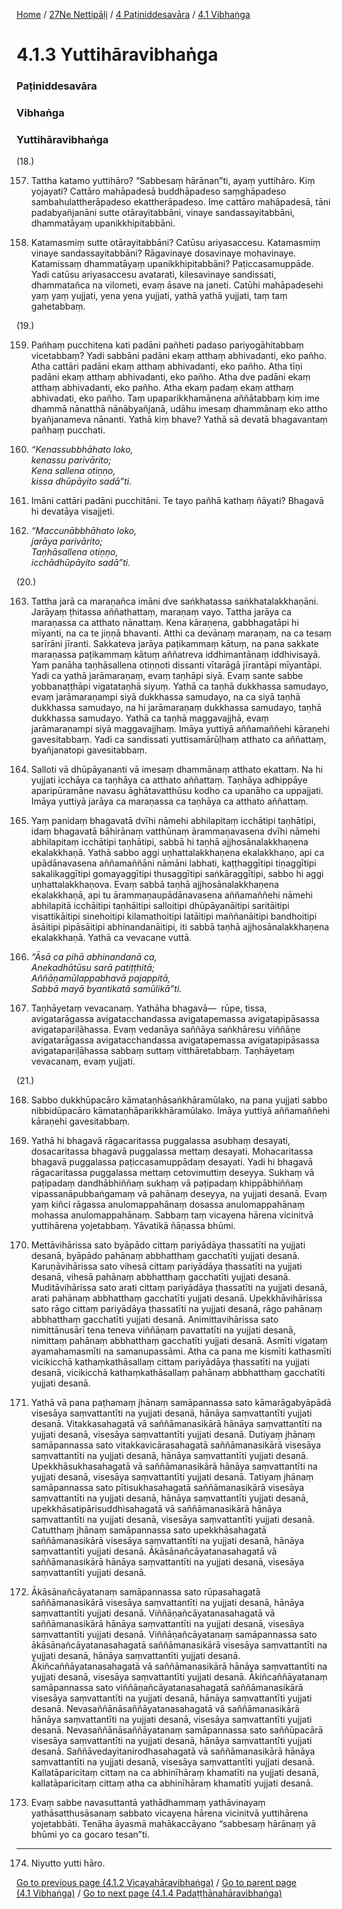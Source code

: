 
[Home](/) / [27Ne Nettipāḷi](../../../27Ne.md) / [4 Paṭiniddesavāra](../../4.md) / [4.1 Vibhaṅga](../4.1.md)

# 4.1.3 Yuttihāravibhaṅga

### Paṭiniddesavāra

### Vibhaṅga

### Yuttihāravibhaṅga

(18.)

157. Tattha katamo yuttihāro? “Sabbesaṃ hārānan”ti, ayaṃ yuttihāro. Kiṃ yojayati? Cattāro mahāpadesā buddhāpadeso saṃghāpadeso sambahulattherāpadeso ekattherāpadeso. Ime cattāro mahāpadesā, tāni padabyañjanāni sutte otārayitabbāni, vinaye sandassayitabbāni, dhammatāyaṃ upanikkhipitabbāni.

158. Katamasmiṃ sutte otārayitabbāni? Catūsu ariyasaccesu. Katamasmiṃ vinaye sandassayitabbāni? Rāgavinaye dosavinaye mohavinaye. Katamissaṃ dhammatāyaṃ upanikkhipitabbāni? Paṭiccasamuppāde. Yadi catūsu ariyasaccesu avatarati, kilesavinaye sandissati, dhammatañca na vilometi, evaṃ āsave na janeti. Catūhi mahāpadesehi yaṃ yaṃ yujjati, yena yena yujjati, yathā yathā yujjati, taṃ taṃ gahetabbaṃ.

(19.)

159. Pañhaṃ pucchitena kati padāni pañheti padaso pariyogāhitabbaṃ vicetabbaṃ? Yadi sabbāni padāni ekaṃ atthaṃ abhivadanti, eko pañho. Atha cattāri padāni ekaṃ atthaṃ abhivadanti, eko pañho. Atha tīṇi padāni ekaṃ atthaṃ abhivadanti, eko pañho. Atha dve padāni ekaṃ atthaṃ abhivadanti, eko pañho. Atha ekaṃ padaṃ ekaṃ atthaṃ abhivadati, eko pañho. Taṃ upaparikkhamānena aññātabbaṃ kiṃ ime dhammā nānatthā nānābyañjanā, udāhu imesaṃ dhammānaṃ eko attho byañjanameva nānanti. Yathā kiṃ bhave? Yathā sā devatā bhagavantaṃ pañhaṃ pucchati.

160. _“Kenassubbhāhato loko,_  
_kenassu parivārito;_  
_Kena sallena otiṇṇo,_  
_kissa dhūpāyito sadā”ti._  


161. Imāni cattāri padāni pucchitāni. Te tayo pañhā kathaṃ ñāyati? Bhagavā hi devatāya visajjeti.

162. _“Maccunābbhāhato loko,_  
_jarāya parivārito;_  
_Taṇhāsallena otiṇṇo,_  
_icchādhūpāyito sadā”ti._  


(20.)

163. Tattha jarā ca maraṇañca imāni dve saṅkhatassa saṅkhatalakkhaṇāni. Jarāyaṃ ṭhitassa aññathattaṃ, maraṇaṃ vayo. Tattha jarāya ca maraṇassa ca atthato nānattaṃ. Kena kāraṇena, gabbhagatāpi hi mīyanti, na ca te jiṇṇā bhavanti. Atthi ca devānaṃ maraṇaṃ, na ca tesaṃ sarīrāni jīranti. Sakkateva jarāya paṭikammaṃ kātuṃ, na pana sakkate maraṇassa paṭikammaṃ kātuṃ aññatreva iddhimantānaṃ iddhivisayā. Yaṃ panāha taṇhāsallena otiṇṇoti dissanti vītarāgā jīrantāpi mīyantāpi. Yadi ca yathā jarāmaraṇaṃ, evaṃ taṇhāpi siyā. Evaṃ sante sabbe yobbanaṭṭhāpi vigatataṇhā siyuṃ. Yathā ca taṇhā dukkhassa samudayo, evaṃ jarāmaraṇampi siyā dukkhassa samudayo, na ca siyā taṇhā dukkhassa samudayo, na hi jarāmaraṇaṃ dukkhassa samudayo, taṇhā dukkhassa samudayo. Yathā ca taṇhā maggavajjhā, evaṃ jarāmaraṇampi siyā maggavajjhaṃ. Imāya yuttiyā aññamaññehi kāraṇehi gavesitabbaṃ. Yadi ca sandissati yuttisamārūḷhaṃ atthato ca aññattaṃ, byañjanatopi gavesitabbaṃ.

164. Salloti vā dhūpāyananti vā imesaṃ dhammānaṃ atthato ekattaṃ. Na hi yujjati icchāya ca taṇhāya ca atthato aññattaṃ. Taṇhāya adhippāye aparipūramāne navasu āghātavatthūsu kodho ca upanāho ca uppajjati. Imāya yuttiyā jarāya ca maraṇassa ca taṇhāya ca atthato aññattaṃ.

165. Yaṃ panidaṃ bhagavatā dvīhi nāmehi abhilapitaṃ icchātipi taṇhātipi, idaṃ bhagavatā bāhirānaṃ vatthūnaṃ ārammaṇavasena dvīhi nāmehi abhilapitaṃ icchātipi taṇhātipi, sabbā hi taṇhā ajjhosānalakkhaṇena ekalakkhaṇā. Yathā sabbo aggi uṇhattalakkhaṇena ekalakkhaṇo, api ca upādānavasena aññamaññāni nāmāni labhati, kaṭṭhaggītipi tiṇaggītipi sakalikaggītipi gomayaggītipi thusaggītipi saṅkāraggītipi, sabbo hi aggi uṇhattalakkhaṇova. Evaṃ sabbā taṇhā ajjhosānalakkhaṇena ekalakkhaṇā, api tu ārammaṇaupādānavasena aññamaññehi nāmehi abhilapitā icchāitipi taṇhāitipi salloitipi dhūpāyanāitipi saritāitipi visattikāitipi sinehoitipi kilamathoitipi latāitipi maññanāitipi bandhoitipi āsāitipi pipāsāitipi abhinandanāitipi, iti sabbā taṇhā ajjhosānalakkhaṇena ekalakkhaṇā. Yathā ca vevacane vuttā.

166. _“Āsā ca pihā abhinandanā ca,_  
_Anekadhātūsu sarā patiṭṭhitā;_  
_Aññāṇamūlappabhavā pajappitā,_  
_Sabbā mayā byantikatā samūlikā”ti._  


167. Taṇhāyetaṃ vevacanaṃ. Yathāha bhagavā—  rūpe, tissa, avigatarāgassa avigatacchandassa avigatapemassa avigatapipāsassa avigatapariḷāhassa. Evaṃ vedanāya saññāya saṅkhāresu viññāṇe avigatarāgassa avigatacchandassa avigatapemassa avigatapipāsassa avigatapariḷāhassa sabbaṃ suttaṃ vitthāretabbaṃ. Taṇhāyetaṃ vevacanaṃ, evaṃ yujjati.

(21.)

168. Sabbo dukkhūpacāro kāmataṇhāsaṅkhāramūlako, na pana yujjati sabbo nibbidūpacāro kāmataṇhāparikkhāramūlako. Imāya yuttiyā aññamaññehi kāraṇehi gavesitabbaṃ.

169. Yathā hi bhagavā rāgacaritassa puggalassa asubhaṃ desayati, dosacaritassa bhagavā puggalassa mettaṃ desayati. Mohacaritassa bhagavā puggalassa paṭiccasamuppādaṃ desayati. Yadi hi bhagavā rāgacaritassa puggalassa mettaṃ cetovimuttiṃ deseyya. Sukhaṃ vā paṭipadaṃ dandhābhiññaṃ sukhaṃ vā paṭipadaṃ khippābhiññaṃ vipassanāpubbaṅgamaṃ vā pahānaṃ deseyya, na yujjati desanā. Evaṃ yaṃ kiñci rāgassa anulomappahānaṃ dosassa anulomappahānaṃ mohassa anulomappahānaṃ. Sabbaṃ taṃ vicayena hārena vicinitvā yuttihārena yojetabbaṃ. Yāvatikā ñāṇassa bhūmi.

170. Mettāvihārissa sato byāpādo cittaṃ pariyādāya ṭhassatīti na yujjati desanā, byāpādo pahānaṃ abbhatthaṃ gacchatīti yujjati desanā. Karuṇāvihārissa sato vihesā cittaṃ pariyādāya ṭhassatīti na yujjati desanā, vihesā pahānaṃ abbhatthaṃ gacchatīti yujjati desanā. Muditāvihārissa sato arati cittaṃ pariyādāya ṭhassatīti na yujjati desanā, arati pahānaṃ abbhatthaṃ gacchatīti yujjati desanā. Upekkhāvihārissa sato rāgo cittaṃ pariyādāya ṭhassatīti na yujjati desanā, rāgo pahānaṃ abbhatthaṃ gacchatīti yujjati desanā. Animittavihārissa sato nimittānusārī tena teneva viññāṇaṃ pavattatīti na yujjati desanā, nimittaṃ pahānaṃ abbhatthaṃ gacchatīti yujjati desanā. Asmīti vigataṃ ayamahamasmīti na samanupassāmi. Atha ca pana me kismīti kathasmīti vicikicchā kathaṃkathāsallaṃ cittaṃ pariyādāya ṭhassatīti na yujjati desanā, vicikicchā kathaṃkathāsallaṃ pahānaṃ abbhatthaṃ gacchatīti yujjati desanā.

171. Yathā vā pana paṭhamaṃ jhānaṃ samāpannassa sato kāmarāgabyāpādā visesāya saṃvattantīti na yujjati desanā, hānāya saṃvattantīti yujjati desanā. Vitakkasahagatā vā saññāmanasikārā hānāya saṃvattantīti na yujjati desanā, visesāya saṃvattantīti yujjati desanā. Dutiyaṃ jhānaṃ samāpannassa sato vitakkavicārasahagatā saññāmanasikārā visesāya saṃvattantīti na yujjati desanā, hānāya saṃvattantīti yujjati desanā. Upekkhāsukhasahagatā vā saññāmanasikārā hānāya saṃvattantīti na yujjati desanā, visesāya saṃvattantīti yujjati desanā. Tatiyaṃ jhānaṃ samāpannassa sato pītisukhasahagatā saññāmanasikārā visesāya saṃvattantīti na yujjati desanā, hānāya saṃvattantīti yujjati desanā, upekkhāsatipārisuddhisahagatā vā saññāmanasikārā hānāya saṃvattantīti na yujjati desanā, visesāya saṃvattantīti yujjati desanā. Catutthaṃ jhānaṃ samāpannassa sato upekkhāsahagatā saññāmanasikārā visesāya saṃvattantīti na yujjati desanā, hānāya saṃvattantīti yujjati desanā. Ākāsānañcāyatanasahagatā vā saññāmanasikārā hānāya saṃvattantīti na yujjati desanā, visesāya saṃvattantīti yujjati desanā.

172. Ākāsānañcāyatanaṃ samāpannassa sato rūpasahagatā saññāmanasikārā visesāya saṃvattantīti na yujjati desanā, hānāya saṃvattantīti yujjati desanā. Viññāṇañcāyatanasahagatā vā saññāmanasikārā hānāya saṃvattantīti na yujjati desanā, visesāya saṃvattantīti yujjati desanā. Viññāṇañcāyatanaṃ samāpannassa sato ākāsānañcāyatanasahagatā saññāmanasikārā visesāya saṃvattantīti na yujjati desanā, hānāya saṃvattantīti yujjati desanā. Ākiñcaññāyatanasahagatā vā saññāmanasikārā hānāya saṃvattantīti na yujjati desanā, visesāya saṃvattantīti yujjati desanā. Ākiñcaññāyatanaṃ samāpannassa sato viññāṇañcāyatanasahagatā saññāmanasikārā visesāya saṃvattantīti na yujjati desanā, hānāya saṃvattantīti yujjati desanā. Nevasaññānāsaññāyatanasahagatā vā saññāmanasikārā hānāya saṃvattantīti na yujjati desanā, visesāya saṃvattantīti yujjati desanā. Nevasaññānāsaññāyatanaṃ samāpannassa sato saññūpacārā visesāya saṃvattantīti na yujjati desanā, hānāya saṃvattantīti yujjati desanā. Saññāvedayitanirodhasahagatā vā saññāmanasikārā hānāya saṃvattantīti na yujjati desanā, visesāya saṃvattantīti yujjati desanā. Kallatāparicitaṃ cittaṃ na ca abhinīhāraṃ khamatīti na yujjati desanā, kallatāparicitaṃ cittaṃ atha ca abhinīhāraṃ khamatīti yujjati desanā.

173. Evaṃ sabbe navasuttantā yathādhammaṃ yathāvinayaṃ yathāsatthusāsanaṃ sabbato vicayena hārena vicinitvā yuttihārena yojetabbāti. Tenāha āyasmā mahākaccāyano “sabbesaṃ hārānaṃ yā bhūmi yo ca gocaro tesan”ti.

---

174. Niyutto yutti hāro.



[Go to previous page (4.1.2 Vicayahāravibhaṅga)](4.1.2.md) / [Go to parent page (4.1 Vibhaṅga)](../4.1.md) / [Go to next page (4.1.4 Padaṭṭhānahāravibhaṅga)](4.1.4.md)


